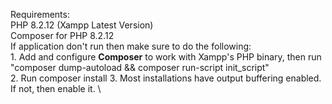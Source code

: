 Requirements: \
    PHP 8.2.12 (Xampp Latest Version) \
    Composer for PHP 8.2.12 \
If application don't run then make sure to do the following:\
    1. Add and configure **Composer** to work with Xampp's PHP binary, then run "composer dump-autoload && composer run-script init_script"\
    2. Run composer install
    3. Most installations have output buffering enabled. If not, then enable it. \


    
